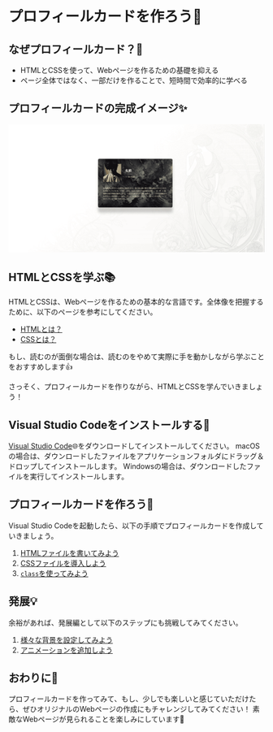 # プロフィールカードを作ろう🦀

## なぜプロフィールカード？🥺
- HTMLとCSSを使って、Webページを作るための基礎を抑える
- ページ全体ではなく、一部だけを作ることで、短時間で効率的に学べる

## プロフィールカードの完成イメージ✨
![プロフィールカードの完成イメージ](images/profile-card.png)

## HTMLとCSSを学ぶ📚
HTMLとCSSは、Webページを作るための基本的な言語です。全体像を把握するために、以下のページを参考にしてください。
- [HTMLとは？](introduction/html.md)
- [CSSとは？](introduction/css.md)

もし、読むのが面倒な場合は、読むのをやめて実際に手を動かしながら学ぶことをおすすめします👍

さっそく、プロフィールカードを作りながら、HTMLとCSSを学んでいきましょう！

## Visual Studio Codeをインストールする🦄
[Visual Studio Code](https://code.visualstudio.com/)🌐をダウンロードしてインストールしてください。
macOSの場合は、ダウンロードしたファイルをアプリケーションフォルダにドラッグ＆ドロップしてインストールします。
Windowsの場合は、ダウンロードしたファイルを実行してインストールします。

## プロフィールカードを作ろう🚀
Visual Studio Codeを起動したら、以下の手順でプロフィールカードを作成していきましょう。
1. [HTMLファイルを書いてみよう](step-1/README.md)
2. [CSSファイルを導入しよう](step-2/README.md)
3. [`class`を使ってみよう](step-3/README.md)

## 発展💡
余裕があれば、発展編として以下のステップにも挑戦してみてください。
1. [様々な背景を設定してみよう](step-ex-1/README.md)
2. [アニメーションを追加しよう](step-ex-2/README.md)

## おわりに🎉
プロフィールカードを作ってみて、もし、少しでも楽しいと感じていただけたら、ぜひオリジナルのWebページの作成にもチャレンジしてみてください！
素敵なWebページが見られることを楽しみにしています🌈
